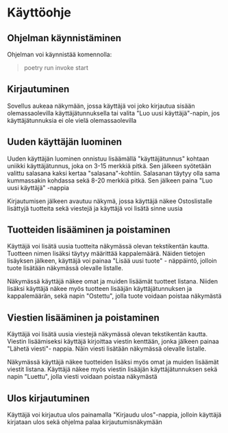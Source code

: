 # Käyttöohje

## Ohjelman käynnistäminen

Ohjelman voi käynnistää komennolla:

> poetry run invoke start

## Kirjautuminen

Sovellus aukeaa näkymään, jossa käyttäjä voi joko kirjautua sisään olemassaolevilla käyttäjätunnuksella tai valita "Luo uusi käyttäjä"-napin, jos käyttäjätunnuksia ei ole vielä olemassaolevilla

## Uuden käyttäjän luominen

Uuden käyttäjän luominen onnistuu lisäämällä "käyttäjätunnus" kohtaan uniikki käyttäjätunnus, joka on 3-15 merkkiä pitkä. Sen jälkeen syötetään valittu salasana kaksi kertaa "salasana"-kohtiin. Salasanan täytyy olla sama kummassakin kohdassa sekä 8-20 merkkiä pitkä. Sen jälkeen paina "Luo uusi käyttäjä" -nappia

Kirjautumisen jälkeen avautuu näkymä, jossa käyttäjä näkee Ostoslistalle lisättyjä tuotteita sekä viestejä ja käyttäjä voi lisätä sinne uusia

## Tuotteiden lisääminen ja poistaminen

Käyttäjä voi lisätä uusia tuotteita näkymässä olevan tekstikentän kautta. Tuotteen nimen lisäksi täytyy määrittää kappalemäärä. Näiden tietojen lisäyksen jälkeen, käyttäjä voi painaa "Lisää uusi tuote" - näppäintö, jolloin tuote lisätään näkymässä olevalle listalle. 
 
Näkymässä käyttäjä näkee omat ja muiden lisäämät tuotteet listana. Niiden lisäksi käyttäjä näkee myös tuotteen lisääjän käyttäjätunnuksen ja kappalemäärän, sekä napin "Ostettu", jolla tuote voidaan poistaa näkymästä

## Viestien lisääminen ja poistaminen

Käyttäjä voi lisätä uusia viestejä näkymässä olevan tekstikentän kautta. Viestin lisäämiseksi käyttäjä kirjoittaa viestin kenttään, jonka jälkeen painaa "Lähetä viesti"- nappia. Näin viesti lisätään näkymässä olevalle listalle. 

Näkymässä käyttäjä näkee tuotteiden lisäksi myös omat ja muiden lisäämät viestit listana. Käyttäjä näkee myös viestin lisääjän käyttäjätunnuksen sekä napin "Luettu", jolla viesti voidaan poistaa näkymästä

## Ulos kirjautuminen

Käyttäjä voi kirjautua ulos painamalla "Kirjaudu ulos"-nappia, jolloin käyttäjä kirjataan ulos sekä ohjelma palaa kirjautumisnäkymään